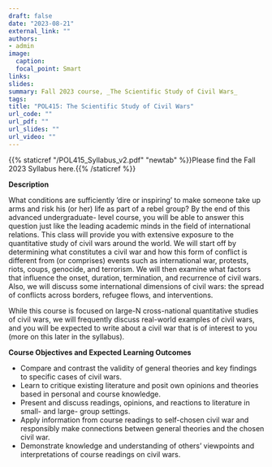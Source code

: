```yaml
---
draft: false
date: "2023-08-21"
external_link: ""
authors:
- admin
image:
  caption: 
  focal_point: Smart
links:
slides:
summary: Fall 2023 course, _The Scientific Study of Civil Wars_
tags:
title: "POL415: The Scientific Study of Civil Wars"
url_code: ""
url_pdf: ""
url_slides: ""
url_video: ""
---
```


{{% staticref "/POL415_Syllabus_v2.pdf" "newtab" %}}Please find the Fall 2023 Syllabus here.{{% /staticref %}}

**Description**

What conditions are sufficiently ’dire or inspiring’ to make someone take up arms and risk his (or her) life as part of a rebel group? By the end of this advanced undergraduate- level course, you will be able to answer this question just like the leading academic minds in the field of international relations. This class will provide you with extensive exposure to the quantitative study of civil wars around the world. We will start off by determining what constitutes a civil war and how this form of conflict is different from (or comprises) events such as international war, protests, riots, coups, genocide, and terrorism. We will then examine what factors that influence the onset, duration, termination, and recurrence of civil wars. Also, we will discuss some international dimensions of civil wars: the spread of conflicts across borders, refugee flows, and interventions.

While this course is focused on large-N cross-national quantitative studies of civil wars, we will frequently discuss real-world examples of civil wars, and you will be expected to write about a civil war that is of interest to you (more on this later in the syllabus).

**Course Objectives and Expected Learning Outcomes**
- Compare and contrast the validity of general theories and key findings to specific cases of civil wars.
- Learn to critique existing literature and posit own opinions and theories based in personal and course knowledge.
- Present and discuss readings, opinions, and reactions to literature in small- and large- group settings.
- Apply information from course readings to self-chosen civil war and responsibly make connections between general theories and the chosen civil war.
- Demonstrate knowledge and understanding of others’ viewpoints and interpretations of course readings on civil wars.
